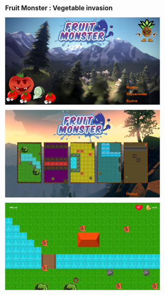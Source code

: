 ## Fruit Monster : Vegetable invasion

![Screenshot](https://raw.githubusercontent.com/rgimad/fruit-monster-vegetable-invasion/main/screenshots/scr1.png "Screenshot 1")


![Screenshot](https://raw.githubusercontent.com/rgimad/fruit-monster-vegetable-invasion/main/screenshots/scr2.png "Screenshot 2")


![Screenshot](https://raw.githubusercontent.com/rgimad/fruit-monster-vegetable-invasion/main/screenshots/scr3.png "Screenshot 3")
